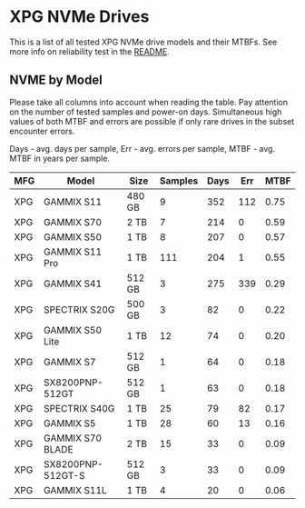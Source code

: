XPG NVMe Drives
===============

This is a list of all tested XPG NVMe drive models and their MTBFs. See more
info on reliability test in the [README](https://github.com/linuxhw/SMART).

NVME by Model
------------

Please take all columns into account when reading the table. Pay attention on the
number of tested samples and power-on days. Simultaneous high values of both MTBF
and errors are possible if only rare drives in the subset encounter errors.

Days - avg. days per sample,
Err  - avg. errors per sample,
MTBF - avg. MTBF in years per sample.

| MFG       | Model              | Size   | Samples | Days  | Err   | MTBF |
|-----------|--------------------|--------|---------|-------|-------|------|
| XPG       | GAMMIX S11         | 480 GB | 9       | 352   | 112   | 0.75   |
| XPG       | GAMMIX S70         | 2 TB   | 7       | 214   | 0     | 0.59   |
| XPG       | GAMMIX S50         | 1 TB   | 8       | 207   | 0     | 0.57   |
| XPG       | GAMMIX S11 Pro     | 1 TB   | 111     | 204   | 1     | 0.55   |
| XPG       | GAMMIX S41         | 512 GB | 3       | 275   | 339   | 0.29   |
| XPG       | SPECTRIX S20G      | 500 GB | 3       | 82    | 0     | 0.22   |
| XPG       | GAMMIX S50 Lite    | 1 TB   | 12      | 74    | 0     | 0.20   |
| XPG       | GAMMIX S7          | 512 GB | 1       | 64    | 0     | 0.18   |
| XPG       | SX8200PNP-512GT    | 512 GB | 1       | 63    | 0     | 0.18   |
| XPG       | SPECTRIX S40G      | 1 TB   | 25      | 79    | 82    | 0.17   |
| XPG       | GAMMIX S5          | 1 TB   | 28      | 60    | 13    | 0.16   |
| XPG       | GAMMIX S70 BLADE   | 2 TB   | 15      | 33    | 0     | 0.09   |
| XPG       | SX8200PNP-512GT-S  | 512 GB | 3       | 33    | 0     | 0.09   |
| XPG       | GAMMIX S11L        | 1 TB   | 4       | 20    | 0     | 0.06   |
